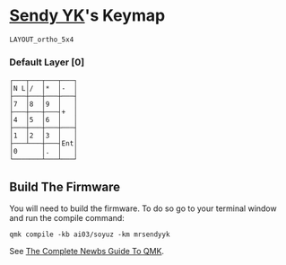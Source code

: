 # [Sendy YK](https://mr.sendyyk.com)'s Keymap

`LAYOUT_ortho_5x4`

### Default Layer [0]
```
┌───┬───┬───┬───┐
│N L│/  │*  │-  │
├───┼───┼───┼───┤
│7  │8  │9  │   │
├───┼───┼───┤+  │
│4  │5  │6  │   │
├───┼───┼───┼───┤
│1  │2  │3  │   │
├───┴───┼───┤Ent│
│0      │.  │   │
└───────┴───┴───┘
```

## Build The Firmware
You will need to build the firmware. To do so go to your terminal window and run the compile command:

    qmk compile -kb ai03/soyuz -km mrsendyyk
See [The Complete Newbs Guide To QMK](https://docs.qmk.fm/#/newbs).
